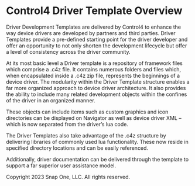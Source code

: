 # Control4 Driver Template Overview

Driver Development Templates are delivered by Control4 to enhance the way device drivers are developed by partners and third parties. Driver Templates provide a pre-defined starting point for the driver developer and offer an opportunity to not only shorten the development lifecycle but offer a level of consistency across the driver community.

At its most basic level a Driver template is a repository of framework files which comprise  a .c4z file. It contains numerous folders and files which, when encapsulated inside a .c4z zip file, represents the beginnings of a device driver. The modularity within the Driver Template structure enables a far more organized approach to device driver architecture. It also provides the ability to include many related development objects within the confines of the driver in an organized manner.

These objects can include items such as custom graphics and icon directories can be displayed on Navigator as well as device driver XML – which is now separated from the driver’s lua code.

The Driver Templates also take advantage of the .c4z structure by delivering libraries of commonly used lua functionality. These now reside in specified directory locations and can be easily referenced.

Additionally, driver documentation can be delivered through the template to support a far superior user assistance model.



Copyright 2023 Snap One, LLC. All rights reserved.
